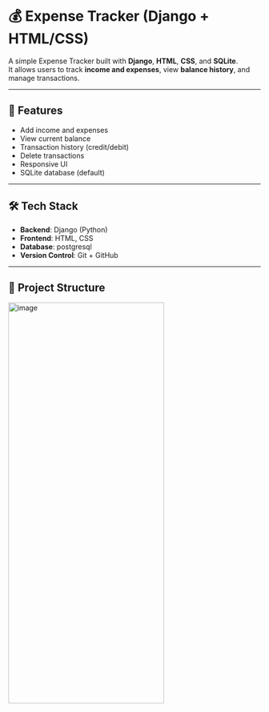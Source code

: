 # 💰 Expense Tracker (Django + HTML/CSS)

A simple Expense Tracker built with **Django**, **HTML**, **CSS**, and **SQLite**.  
It allows users to track **income and expenses**, view **balance history**, and manage transactions.

---

## 🚀 Features
- Add income and expenses
- View current balance
- Transaction history (credit/debit)
- Delete transactions
- Responsive UI
- SQLite database (default)

---

## 🛠️ Tech Stack
- **Backend**: Django (Python)
- **Frontend**: HTML, CSS
- **Database**: postgresql
- **Version Control**: Git + GitHub

---

## 📂 Project Structure
<img width="311" height="801" alt="image" src="https://github.com/user-attachments/assets/4fd20a14-817d-4e3b-b765-5a14cc7bfff9" />
